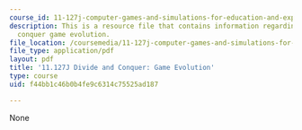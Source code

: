 ```yaml
---
course_id: 11-127j-computer-games-and-simulations-for-education-and-exploration-spring-2015
description: This is a resource file that contains information regarding divide and
  conquer game evolution.
file_location: /coursemedia/11-127j-computer-games-and-simulations-for-education-and-exploration-spring-2015/f44bb1c46b0b4fe9c6314c75525ad187_MIT11_127JS15_DC_history.pdf
file_type: application/pdf
layout: pdf
title: '11.127J Divide and Conquer: Game Evolution'
type: course
uid: f44bb1c46b0b4fe9c6314c75525ad187

---
```

None